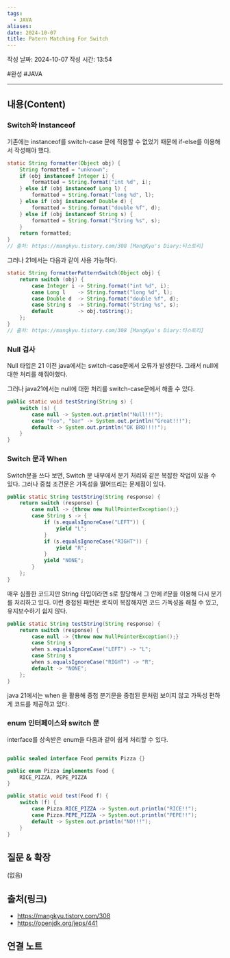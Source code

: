 ```yaml
---
tags:
  - JAVA
aliases: 
date: 2024-10-07
title: Patern Matching For Switch
---
```

작성 날짜: 2024-10-07
작성 시간: 13:54

#완성 #JAVA

----
## 내용(Content)

### Switch와 Instanceof

기존에는 instanceof를 switch-case 문에 적용할 수 없었기 때문에 if-else를 이용해서 작성해야 했다.

```java
static String formatter(Object obj) {
    String formatted = "unknown";
    if (obj instanceof Integer i) {
        formatted = String.format("int %d", i);
    } else if (obj instanceof Long l) {
        formatted = String.format("long %d", l);
    } else if (obj instanceof Double d) {
        formatted = String.format("double %f", d);
    } else if (obj instanceof String s) {
        formatted = String.format("String %s", s);
    }
    return formatted;
}
// 출처: https://mangkyu.tistory.com/308 [MangKyu's Diary:티스토리]
```

그러나 21에서는 다음과 같이 사용 가능하다.

```java
static String formatterPatternSwitch(Object obj) {
    return switch (obj) {
        case Integer i -> String.format("int %d", i);
        case Long l    -> String.format("long %d", l);
        case Double d  -> String.format("double %f", d);
        case String s  -> String.format("String %s", s);
        default        -> obj.toString();
    };
}
// 출처: https://mangkyu.tistory.com/308 [MangKyu's Diary:티스토리]
```

### Null 검사

Null 타입은 21 이전 java에서는 switch-case문에서 오류가 발생한다. 그래서 null에 대한 처리를 해줘야했다.

그러나 java21에서는 null에 대한 처리를 switch-case문에서 해줄 수 있다.

```java
public static void testString(String s) {
	switch (s) {
		case null -> System.out.println("Null!!!");
		case "Foo", "bar" -> System.out.println("Great!!!");
		default -> System.out.println("OK BRO!!!!");
	}
}
```

### Switch 문과 When

Switch문을 쓰다 보면, Switch 문 내부에서 분기 처리와 같은 복잡한 작업이 있을 수 있다. 그러나 중첩 조건문은 가독성을 떨어뜨리는 문제점이 있다.

```java
public static String testString(String response) {
	return switch (response) {
		case null -> {throw new NullPointerException();}
		case String s -> {
			if (s.equalsIgnoreCase("LEFT")) {
				yield "L";
			}
			if (s.equalsIgnoreCase("RIGHT")) {
				yield "R";
			}
			yield "NONE";
		}
	};
}
```

매우 심플한 코드지만 String 타입이라면 s로 할당해서 그 안에 if문을 이용해 다시 분기를 처리하고 있다. 이런 중첩된 패턴은 로직이 복잡해지면 코드 가독성을 해칠 수 있고, 유지보수하기 쉽지 않다.

```java
public static String testString(String response) {
	return switch (response) {
		case null -> {throw new NullPointerException();}
		case String s
		when s.equalsIgnoreCase("LEFT") -> "L";
		case String s
		when s.equalsIgnoreCase("RIGHT") -> "R";
		default -> "NONE";
	};
}
```

java 21에서는 when 을 활용해 중첩 분기문을 중첩된 문처럼 보이지 않고 가독성 편하게 코드를 제공하고 있다.

### enum 인터페이스와 switch 문

interface를 상속받은 enum을 다음과 같이 쉽게 처리할 수 있다.

```java

public sealed interface Food permits Pizza {}

public enum Pizza implements Food {
    RICE_PIZZA, PEPE_PIZZA
}

public static void test(Food f) {
	switch (f) {
		case Pizza.RICE_PIZZA -> System.out.println("RICE!!");
		case Pizza.PEPE_PIZZA -> System.out.println("PEPE!!");
		default -> System.out.println("NO!!!");
	}
}
```


## 질문 & 확장

(없음)

## 출처(링크)

- https://mangkyu.tistory.com/308
- https://openjdk.org/jeps/441
## 연결 노트



